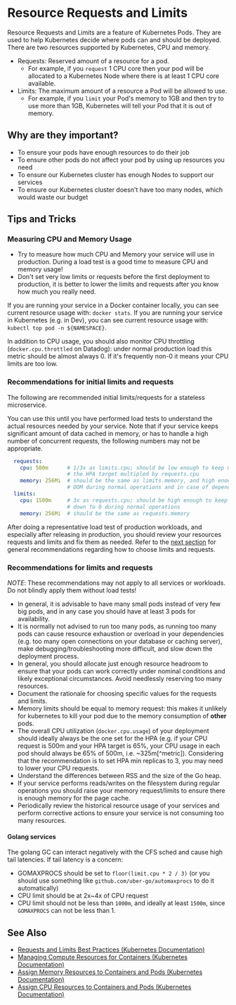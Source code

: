 # Resource Requests and Limits

Resource Requests and Limits are a feature of Kubernetes Pods. They are used to help Kubernetes decide where pods can and should be deployed. There are two resources supported by Kubernetes, CPU and memory.

 - Requests: Reserved amount of a resource for a pod.
   - For example, if you `request` 1 CPU core then your pod will be allocated to a Kubernetes Node where there is at least 1 CPU core available.
 - Limits: The maximum amount of a resource a Pod will be allowed to use.
   - For example, if you `limit` your Pod's memory to 1GB and then try to use more than 1GB, Kubernetes will tell your Pod that it is out of memory.

## Why are they important?

 - To ensure your pods have enough resources to do their job
 - To ensure other pods do not affect your pod by using up resources you need
 - To ensure our Kubernetes cluster has enough Nodes to support our services
 - To ensure our Kubernetes cluster doesn't have too many nodes, which would waste our budget

## Tips and Tricks

### Measuring CPU and Memory Usage

- Try to measure how much CPU and Memory your service will use in production. During a load test is a good time to measure CPU and memory usage!
- Don't set very low limits or requests before the first deployment to production, it is better to lower the limits and requests after you know how much you really need.

If you are running your service in a Docker container locally, you can see current resource usage with: `docker stats`.
If you are running your service in Kubernetes (e.g. in Dev), you can see current resource usage with: `kubectl top pod -n ${NAMESPACE}`.

In addition to CPU usage, you should also monitor CPU throttling (`docker.cpu.throttled` on Datadog): under normal production load this metric should be almost always 0. If it's frequently non-0 it means your CPU limits are too low.

### Recommendations for initial limits and requests

The following are recommended initial limits/requests for a stateless microservice.

You can use this until you have performed load tests to understand the actual resources needed by your service. Note that if your service keeps significant amount of data cached in memory, or has to handle a high number of concurrent requests, the following numbers may not be appropriate.

```yaml
  requests:
    cpu: 500m      # 1/3x as limits.cpu; should be low enough to keep CPU usage equal to
                   # the HPA target multipled by requests.cpu
    memory: 256Mi  # should be the same as limits.memory, and high enough to avoid
                   # OOM during normal operations and in case of dependency failures
  limits:
    cpu: 1500m     # 3x as requests.cpu; should be high enough to keep `docker.cpu.throttled`
                   # down to 0 during normal operations
    memory: 256Mi  # should be the same as requests.memory
```

After doing a representative load test of production workloads, and especially after releasing in production, you should review your resources requests and limits and fix them as needed. Refer to the [next section](#recommendations-for-limits-and-requests) for general recommendations regarding how to choose limits and requests.

### Recommendations for limits and requests

*NOTE*: These recommendations may not apply to all services or workloads. Do not blindly apply them without load tests!

- In general, it is advisable to have many small pods instead of very few big pods, and in any case you should have at least 3 pods for availability.
- It is normally not advised to run too many pods, as running too many pods can cause resource exhaustion or overload in your dependencies (e.g. too many open connections on your database or caching server), make debugging/troubleshooting more difficult, and slow down the deployment process.
- In general, you should allocate just enough resource headroom to ensure that your pods can work correctly under nominal conditions and likely exceptional circumstances. Avoid needlessly reserving too many resources.
- Document the rationale for choosing specific values for the requests and limits.
- Memory limits should be equal to memory request: this makes it unlikely for kubernetes to kill your pod due to the memory consumption of **other** pods.
- The overall CPU utilization (`docker.cpu.usage`) of your deployment should ideally always be the one set for the HPA (e.g. if your CPU request is 500m and your HPA target is 65%, your CPU usage in each pod should always be 65% of 500m, i.e. ~325m[^metric]). Considering that the recommendation is to set HPA min replicas to 3, you may need to lower your CPU requests.
- Understand the differences between RSS and the size of the Go heap.
- If your service performs reads/writes on the filesystem during regular operations you should raise your memory request/limits to ensure there is enough memory for the page cache.
- Periodically review the historical resource usage of your services and perform corrective actions to ensure your service is not consuming too many resources.

#### Golang services

The golang GC can interact negatively with the CFS sched and cause high tail latencies. If tail latency is a concern:

- GOMAXPROCS should be set to `floor(limit.cpu * 2 / 3)` (or you should use something like `github.com/uber-go/automaxprocs` to do it automatically)
- CPU limit should be at 2x\~4x of CPU request
- CPU limit should not be less than `1000m`, and ideally at least `1500m`, since `GOMAXPROCS` can not be less than 1.


## See Also

- [Requests and Limits Best Practices (Kubernetes Documentation)](https://cloud.google.com/blog/products/gcp/kubernetes-best-practices-resource-requests-and-limits)
- [Managing Compute Resources for Containers (Kubernetes Documentation)](https://kubernetes.io/docs/concepts/configuration/manage-compute-resources-container)
- [Assign Memory Resources to Containers and Pods (Kubernetes Documentation)](https://kubernetes.io/docs/tasks/configure-pod-container/assign-memory-resource/)
- [Assign CPU Resources to Containers and Pods (Kubernetes Documentation)](https://kubernetes.io/docs/tasks/configure-pod-container/assign-cpu-resource/)
